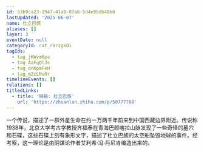 ```yaml
---
id: 53b9ca23-1947-41a9-87a6-5d4e9bdb40b0
lastUpdated: '2025-06-07'
name: 杜立巴族
aliases: []
layer: 3
eventDate: null
categoryId: cat_r0rzgkOi
tagIds:
  - tag_jKWvm6pa
  - tag_AaFqQlJs
  - tag_onKpmFeH
  - tag_m2cLNuOr
timelineEvents: []
relations: []
titledLinks:
  - title: '链接: 杜立巴族'
    url: 'https://zhuanlan.zhihu.com/p/50777788'
---
```

一个传说，描述了一群外星生命在约一万两千年前来到中国西藏边界附近。传说称1938年，北京大学考古学教授齐福泰在青海巴颜喀拉山脉发现了一些奇怪的墓穴和石碟，这些石碟上刻有象形文字，描述了杜立巴族的太空船坠毁地球的事件。经考察，这一理论是由阴谋论作者艾利希·冯·丹尼肯编造出来的。
